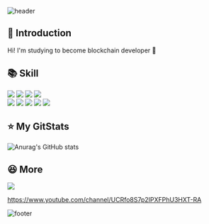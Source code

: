 <!--
**jej10e5/jej10e5** is a ✨ _special_ ✨ repository because its `README.md` (this file) appears on your GitHub profile.

Here are some ideas to get you started:

- 🔭 I’m currently working on ...
- 🌱 I’m currently learning ...
- 👯 I’m looking to collaborate on ...
- 🤔 I’m looking for help with ...
- 💬 Ask me about ...
- 📫 How to reach me: ...
- 😄 Pronouns: ...
- ⚡ Fun fact: ...
-->

![header](https://capsule-render.vercel.app/api?type=waving&color=timeGradient&height=300&section=header&text=Hi%20I'm%20EJ&fontSize=90&animation=fadeIn&rotate=-2)

## :clap: Introduction
Hi! I'm studying to become blockchain developer :seedling:
<br>

## :books: Skill  
<img src="https://img.shields.io/badge/Node.js-339933?style=flat&logo=Node.js&logoColor=white"/> <img src="https://img.shields.io/badge/JavaScript-F7DF1E?style=flat&logo=JavaScript&logoColor=white"/>
<img src="https://img.shields.io/badge/Go-00ADD8?style=flat&logo=Go&logoColor=white"/>
<img src="https://img.shields.io/badge/Java-010101?style=flat&logoColor=white"/>   
<img src="https://img.shields.io/badge/Android-3DDC84?style=flat&logo=Android&logoColor=white"/> 
<img src="https://img.shields.io/badge/Html5-E34F26?style=flat&logo=Html5&logoColor=white"/>
<img src="https://img.shields.io/badge/CSS3-1572B6?style=flat&logo=CSS&logoColor=white"/>
<img src="https://img.shields.io/badge/MySQL-4479A1?style=flat&logo=MySQL&logoColor=white"/>
<img src="https://img.shields.io/badge/Oracle-F80000?style=flat&logo=Oracle&logoColor=white"/>

## :star: My GitStats
![Anurag's GitHub stats](https://github-readme-stats.vercel.app/api?username=jej10e5&show_icons=true&theme=cobalt)

## :satisfied: More
<a href="https://www.youtube.com/channel/UCRfo8S7p2IPXFPhU3HXT-RA">
<img src="https://img.shields.io/badge/YouTube-#FF0000?style=flat&logo=Youtube&logoColor=white"/>
</a>




https://www.youtube.com/channel/UCRfo8S7p2IPXFPhU3HXT-RA

![footer](https://capsule-render.vercel.app/api?type=waving&color=timeGradient&height=300&section=footer&text=Thanks!&fontSize=90&animation=fadeIn&rotate=2)
